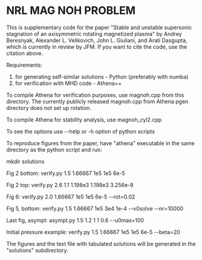 # NRL MAG NOH PROBLEM 

This is supplementary code for the paper "Stable and unstable supersonic stagnation of an axisymmetric rotating magnetized plasma" by Andrey Beresnyak, Alexander L. Velikovich, John L. Giuliani, and Arati Dasgupta, which is currently in review by JFM. If you want to cite the code, use the citation above.

Requirements:
1) for generating self-similar solutions - Python (preferably with numba)
2) for verification with MHD code - Athena++

To compile Athena for verification purposes, use magnoh.cpp from this directory. The currently publicly released magnoh.cpp from Athena pgen directory does not set up rotation.

To compile Athena for stability analysis, use magnoh_cyl2.cpp

To see the options use --help or -h option of python scripts

To reproduce figures from the paper, have "athena" executable in the same directory as the python script and run:

mkdir solutions

Fig 2 bottom:
verify.py 1.5 1.66667 1e5 1e5 6e-5

Fig 2 top:
verify.py 2.6 1.1 1.198e3 1.198e3 3.256e-9

Fig 6:
verify.py 2.0 1.66667 1e5 1e5 6e-5 --rot=0.02

Fig 5, bottom:
verify.py 1.5 1.66667 1e5 3e4 1e-4 --v0solve --nr=10000

Last fig, asympt:
asympt.py 1.5 1.2 1 1 0.6 --u0max=100

Initial pressure example:
verify.py 1.5 1.66667 1e5 1e5 6e-5 --beta=20

The figures and the text file with tabulated solutions will be generated in the "solutions" subdirectory.

